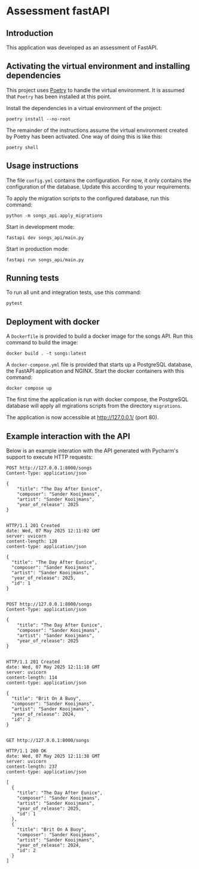 # Assessment fastAPI


## Introduction

This application was developed as an assessment of FastAPI.

## Activating the virtual environment and installing dependencies

This project uses [Poetry](https://python-poetry.org/) to handle the virtual environment.
It is assumed that `Poetry` has been installed at this point.

Install the dependencies in a virtual environment of the project:

    poetry install --no-root

The remainder of the instructions assume the virtual environment created by Poetry has been activated.
One way of doing this is like this:

    poetry shell

## Usage instructions

The file `config.yml` contains the configuration. For now, it only contains the configuration
of the database. Update this according to your requirements.

To apply the migration scripts to the configured database, run this command:

    python -m songs_api.apply_migrations

Start in development mode:

    fastapi dev songs_api/main.py

Start in production mode:

    fastapi run songs_api/main.py

## Running tests

To run all unit and integration tests, use this command:

    pytest

## Deployment with docker

A `Dockerfile` is provided to build a docker image for the songs API. Run this command to build the image:

    docker build . -t songs:latest

A `docker-compose.yml` file is provided that starts up a PostgreSQL database, the FastAPI application and NGINX.
Start the docker containers with this command:

    docker compose up

The first time the application is run with docker compose, the PostgreSQL database will apply all mgirations scripts
from the directory `migrations`.

The application is now accessible at http://127.0.0.1/ (port 80).

## Example interaction with the API

Below is an example interation with the API generated with Pycharm's support to execute HTTP requests:

```
POST http://127.0.0.1:8000/songs
Content-Type: application/json

{
    "title": "The Day After Eunice",
    "composer": "Sander Kooijmans",
    "artist": "Sander Kooijmans",
    "year_of_release": 2025
}


HTTP/1.1 201 Created
date: Wed, 07 May 2025 12:11:02 GMT
server: uvicorn
content-length: 120
content-type: application/json

{
  "title": "The Day After Eunice",
  "composer": "Sander Kooijmans",
  "artist": "Sander Kooijmans",
  "year_of_release": 2025,
  "id": 1
}


POST http://127.0.0.1:8000/songs
Content-Type: application/json

{
    "title": "The Day After Eunice",
    "composer": "Sander Kooijmans",
    "artist": "Sander Kooijmans",
    "year_of_release": 2025
}


HTTP/1.1 201 Created
date: Wed, 07 May 2025 12:11:18 GMT
server: uvicorn
content-length: 114
content-type: application/json

{
  "title": "Brit On A Buoy",
  "composer": "Sander Kooijmans",
  "artist": "Sander Kooijmans",
  "year_of_release": 2024,
  "id": 2
}


GET http://127.0.0.1:8000/songs

HTTP/1.1 200 OK
date: Wed, 07 May 2025 12:11:38 GMT
server: uvicorn
content-length: 237
content-type: application/json

[
  {
    "title": "The Day After Eunice",
    "composer": "Sander Kooijmans",
    "artist": "Sander Kooijmans",
    "year_of_release": 2025,
    "id": 1
  },
  {
    "title": "Brit On A Buoy",
    "composer": "Sander Kooijmans",
    "artist": "Sander Kooijmans",
    "year_of_release": 2024,
    "id": 2
  }
]
```
